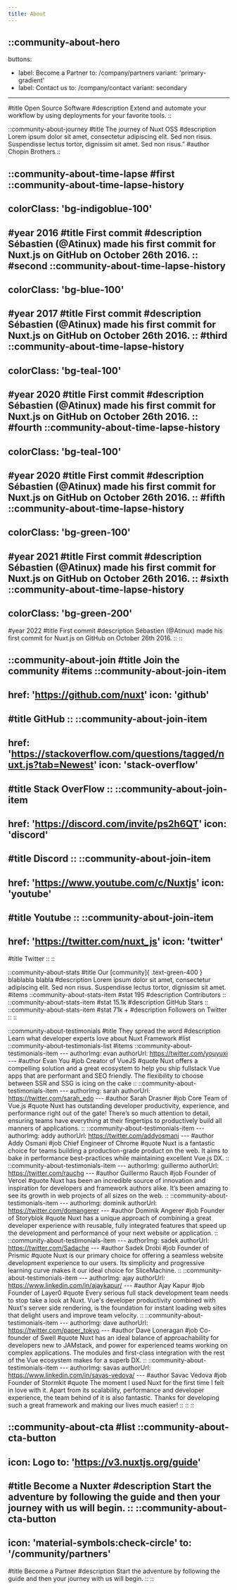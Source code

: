 ```yaml
---
title: About
---
```


::community-about-hero
---
buttons:
  - label: Become a Partner
    to: /company/partners
    variant: 'primary-gradient'
  - label: Contact us
    to: /company/contact
    variant: secondary
---

#title
Open Source Software
#description
Extend and automate your workflow by using deployments for your favorite tools.
::

::community-about-journey
#title
The journey of Nuxt OSS
#description
Lorem ipsum dolor sit amet, consectetur adipiscing elit. Sed non risus. Suspendisse lectus tortor, dignissim sit amet. Sed non risus.”
#author
Chopin Brothers
::

::community-about-time-lapse
#first
  ::community-about-time-lapse-history
  ---
  colorClass: 'bg-indigoblue-100'
  ---
  #year
  2016
  #title
  First commit
  #description
  Sébastien (@Atinux) made his first commit for Nuxt.js on GitHub on October 26th 2016.
  ::
#second
  ::community-about-time-lapse-history
  ---
  colorClass: 'bg-blue-100'
  ---
  #year
  2017
  #title
  First commit
  #description
  Sébastien (@Atinux) made his first commit for Nuxt.js on GitHub on October 26th 2016.
  ::
#third
  ::community-about-time-lapse-history
  ---
  colorClass: 'bg-teal-100'
  ---
  #year
  2020
  #title
  First commit
  #description
  Sébastien (@Atinux) made his first commit for Nuxt.js on GitHub on October 26th 2016.
  ::
#fourth
  ::community-about-time-lapse-history
  ---
  colorClass: 'bg-teal-100'
  ---
  #year
  2020
  #title
  First commit
  #description
  Sébastien (@Atinux) made his first commit for Nuxt.js on GitHub on October 26th 2016.
  ::
#fifth
  ::community-about-time-lapse-history
  ---
  colorClass: 'bg-green-100'
  ---
  #year
  2021
  #title
  First commit
  #description
  Sébastien (@Atinux) made his first commit for Nuxt.js on GitHub on October 26th 2016.
  ::
#sixth
  ::community-about-time-lapse-history
  ---
  colorClass: 'bg-green-200'
  ---
  #year
  2022
  #title
  First commit
  #description
  Sébastien (@Atinux) made his first commit for Nuxt.js on GitHub on October 26th 2016.
  ::
::

::community-about-join
#title
Join the community
#items
  ::community-about-join-item
  ---
  href: 'https://github.com/nuxt'
  icon: 'github'
  ---
  #title
  GitHub
  ::
  ::community-about-join-item
  ---
  href: 'https://stackoverflow.com/questions/tagged/nuxt.js?tab=Newest'
  icon: 'stack-overflow'
  ---
  #title
  Stack OverFlow
  ::
  ::community-about-join-item
  ---
  href: 'https://discord.com/invite/ps2h6QT'
  icon: 'discord'
  ---
  #title
  Discord
  ::
  ::community-about-join-item
  ---
  href: 'https://www.youtube.com/c/Nuxtjs'
  icon: 'youtube'
  ---
  #title
  Youtube
  ::
  ::community-about-join-item
  ---
  href: 'https://twitter.com/nuxt_js'
  icon: 'twitter'
  ---
  #title
  Twitter
  ::
::

::community-about-stats
#title
Our [community]{ .text-green-400 } blablabla blabla
#description
Lorem ipsum dolor sit amet, consectetur adipiscing elit. Sed non risus. Suspendisse lectus tortor, dignissim sit amet.
#items
  ::community-about-stats-item
  #stat
  195
  #description
  Contributors
  ::
  ::community-about-stats-item
  #stat
  15.1k
  #description
  GitHub Stars
  ::
  ::community-about-stats-item
  #stat
  71k +
  #description
  Followers on Twitter
  ::
::

::community-about-testimonials
#title
They spread the word
#description
Learn what developer experts love about Nuxt Framework
#list
  ::community-about-testimonials-list
  #items
    ::community-about-testimonials-item
    ---
    authorImg: evan
    authorUrl: https://twitter.com/youyuxi
    ---
    #author
    Evan You
    #job
    Creator of VueJS
    #quote
    Nuxt offers a compelling solution and a great ecosystem to help you ship fullstack Vue apps that are performant and SEO friendly. The flexibility to choose between SSR and SSG is icing on the cake
    ::
    ::community-about-testimonials-item
    ---
    authorImg: sarah
    authorUrl: https://twitter.com/sarah_edo
    ---
    #author
    Sarah Drasner
    #job
    Core Team of Vue.js
    #quote
    Nuxt has outstanding developer productivity, experience, and performance right out of the gate!
    There’s so much attention to detail, ensuring teams have everything at their fingertips to productively build all manners of applications.
    ::
    ::community-about-testimonials-item
    ---
    authorImg: addy
    authorUrl: https://twitter.com/addyosmani
    ---
    #author
    Addy Osmani
    #job
    Chief Engineer of Chrome
    #quote
    Nuxt is a fantastic choice for teams building a production-grade product on the web. It aims to bake in performance best-practices while maintaining excellent Vue.js DX.
    ::
    ::community-about-testimonials-item
    ---
    authorImg: guillermo
    authorUrl: https://twitter.com/rauchg
    ---
    #author
    Guillermo Rauch
    #job
    Founder of Vercel
    #quote
    Nuxt has been an incredible source of innovation and inspiration for developers and framework authors alike. It’s been amazing to see its growth in web projects of all sizes on the web.
    ::
    ::community-about-testimonials-item
    ---
    authorImg: dominik
    authorUrl: https://twitter.com/domangerer
    ---
    #author
    Dominik Angerer
    #job
    Founder of Storyblok
    #quote
    Nuxt has a unique approach of combining a great developer experience with reusable, fully integrated features that speed up the development and performance of your next website or application.
    ::
    ::community-about-testimonials-item
    ---
    authorImg: sadek
    authorUrl: https://twitter.com/Sadache
    ---
    #author
    Sadek Drobi
    #job
    Founder of Prismic
    #quote
    Nuxt is our primary choice for offering a seamless website development experience to our users. Its simplicity and progressive learning curve makes it our ideal choice for SliceMachine.
    ::
    ::community-about-testimonials-item
    ---
    authorImg: ajay
    authorUrl: https://www.linkedin.com/in/ajaykapur/
    ---
    #author
    Ajay Kapur
    #job
    Founder of Layer0
    #quote
    Every serious full stack development team needs to stop take a look at Nuxt. Vue's developer productivity combined with Nuxt's server side rendering, is the foundation for instant loading web sites that delight users and improve team velocity.
    ::
    ::community-about-testimonials-item
    ---
    authorImg: dave
    authorUrl: https://twitter.com/paper_tokyo
    ---
    #author
    Dave Loneragan
    #job
    Co-founder of Swell
    #quote
    Nuxt has an ideal balance of approachability for developers new to JAMstack, and power for experienced teams working on complex applications. The modules and first-class integration with the rest of the Vue ecosystem makes for a superb DX.
    ::
    ::community-about-testimonials-item
    ---
    authorImg: savas
    authorUrl: https://www.linkedin.com/in/savas-vedova/
    ---
    #author
    Savac Vedova
    #job
    Founder of Stormkit
    #quote
    The moment I used Nuxt for the first time I felt in love with it. Apart from its scalability, performance and developer experience, the team behind of it is also fantastic. Thanks for developing such a great framework and making our lives much easier!
    ::
  ::
::

::community-about-cta
#list
  ::community-about-cta-button
  ---
  icon: Logo
  to: 'https://v3.nuxtjs.org/guide'
  ---
  #title
  Become a Nuxter
  #description
  Start the adventure by following the guide and then your journey with us will begin.
  ::
  ::community-about-cta-button
  ---
  icon: 'material-symbols:check-circle'
  to: '/community/partners'
  ---
  #title
  Become a Partner
  #description
  Start the adventure by following the guide and then your journey with us will begin.
  ::
::
